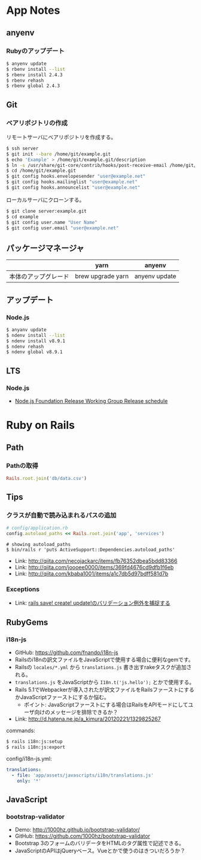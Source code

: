 # App Notes

## anyenv

### Rubyのアップデート

```bash
$ anyenv update
$ rbenv install --list
$ rbenv install 2.4.3
$ rbenv rehash
$ rbenv global 2.4.3
```

## Git

### ベアリポジトリの作成

リモートサーバにベアリポジトリを作成する。

```bash
$ ssh server
$ git init --bare /home/git/example.git
$ echo 'Example' > /home/git/example.git/description
$ ln -s /usr/share/git-core/contrib/hooks/post-receive-email /home/git/example.git/hooks/post-receive
$ cd /home/git/example.git
$ git config hooks.envelopesender "user@example.net"
$ git config hooks.mailinglist "user@example.net"
$ git config hooks.announcelist "user@example.net"
```

ローカルサーバにクローンする。

```bash
$ git clone server:example.git
$ cd example
$ git config user.name "User Name"
$ git config user.email "user@example.net"
```
## パッケージマネージャ

|            | yarn              | anyenv        |
| ---------- | ----------------- | ------------- |
| 本体のアップグレード | brew upgrade yarn | anyenv update |

## アップデート

### Node.js

```bash
$ anyanv update
$ ndenv install --list
$ ndenv install v8.9.1
$ ndenv rehash
$ ndenv global v8.9.1
```

## LTS

### Node.js

- [Node.js Foundation Release Working Group Release schedule](https://github.com/nodejs/Release)

# Ruby on Rails

## Path

### Pathの取得

```ruby
Rails.root.join('db/data.csv')
```

## Tips

### クラスが自動で読み込まれるパスの追加

```ruby
# config/application.rb
config.autoload_paths << Rails.root.join('app', 'services')
```

```
# showing autoload_paths
$ bin/rails r 'puts ActiveSupport::Dependencies.autoload_paths'
```

* Link: http://qiita.com/necojackarc/items/fb76352dbea5bdd83366
* Link: http://qiita.com/joooee0000/items/369fd4676cd9dfb1f6eb
* Link: http://qiita.com/kbaba1001/items/a1c7db5d97bdff581d7b

### Exceptions

* Link: [rails save! create! update!のバリデーション例外を捕捉する](http://qiita.com/metheglin/items/db595d972df99b3849c2)

## RubyGems

### i18n-js

* GitHub: https://github.com/fnando/i18n-js
* Railsのi18nの訳文ファイルをJavaScriptで使用する場合に便利なgemです。
* Railsの `locales/*.yml` から `translations.js` 書き出すrakeタスクが追加される。
* `translations.js` をJavaScriptから `I18n.t('js.hello');` とかで使用する。
* Rails 5.1でWebpackerが導入されたが訳文ファイルをRailsファーストにするかJavaScriptファーストにするか悩む。
    * ポイント: JavaScriptファーストにする場合はRailsをAPIモードにしてユーザ向けのメッセージを排除できるか？
* Link: http://d.hatena.ne.jp/a_kimura/20120221/1329825267

commands:

```bash
$ rails i18n:js:setup
$ rails i18n:js:export
```

config/i18n-js.yml:

```yml
translations:
  - file: 'app/assets/javascripts/i18n/translations.js'
    only: '*'
```

## JavaScript

### bootstrap-validator

* Demo: http://1000hz.github.io/bootstrap-validator/
* GitHub: https://github.com/1000hz/bootstrap-validator
* Bootstrap 3のフォームのバリデータをHTMLのタグ属性で記述できる。
* JavaScriptのAPIはjQueryベース。Vueとかで使うのはきついだろうか？
